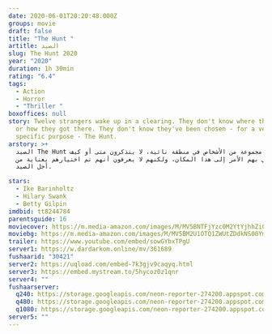 ```yaml
---
date: 2020-06-01T20:20:48.000Z
groups: movie
draft: false
title: "The Hunt "
artitle: الصيد
slug: The Hunt 2020
year: "2020"
duration: 1h 30min
rating: "6.4"
tags:
  - Action
  - Horror
  - "Thriller "
boxoffices: null
story: Twelve strangers wake up in a clearing. They don't know where they are,
  or how they got there. They don't know they've been chosen - for a very
  specific purpose - The Hunt.
arstory: >+
  الصيد The Hunt يستيقظ مجموعة من الأشخاص في منطقة نائية، لا يتذكرون متى أو كيف
  انتهي بهم الأمر إلى هذا المكان، ولكنهم لا يعرفون أنهم تم اختيارهم بعناية من
  أجل الصيد.

stars:
  - Ike Barinholtz
  - Hilary Swank
  - Betty Gilpin
imdbid: tt8244784
parentsguide: 16
moviecover: https://m.media-amazon.com/images/M/MV5BNTFjYzc0M2YtYjhhZi00MTAwLWIyMzYtMzc1NzY2Y2MxZTk5XkEyXkFqcGdeQXVyNjU1NzU3MzE@._V1_SY1000_CR0,0,678,1000_AL_.jpg
moviebg: https://m.media-amazon.com/images/M/MV5BM2U1OTQ1ZWUtZDdkNS00YmE3LTkzZWMtMmRiZmQxNWI1ZDM0XkEyXkFqcGdeQXVyMDIwNTUxMg@@._V1_SX1777_CR0,0,1777,999_AL_.jpg
trailer: https://www.youtube.com/embed/sowGYbxTPgU
server1: https://w.dardarkom.online/mv/361689
fushaarid: "30421"
server2: https://uqload.com/embed-7k3gjv9caqyq.html
server3: https://embed.mystream.to/5hycoz0z1qnr
server4: ""
fushaarserver:
  q240: https://storage.googleapis.com/neon-reporter-274200.appspot.com/fushaar/media/30421/30421-240p.mp4
  q480: https://storage.googleapis.com/neon-reporter-274200.appspot.com/fushaar/media/30421/30421-480p.mp4
  q1080: https://storage.googleapis.com/neon-reporter-274200.appspot.com/fushaar/media/30421/30421.mp4
server5: ""
---
```


